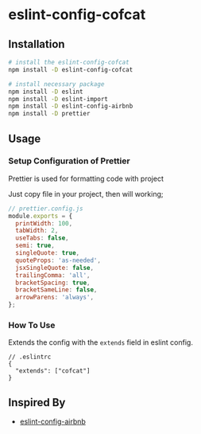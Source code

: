 # eslint-config-cofcat

## Installation

```bash
# install the eslint-config-cofcat
npm install -D eslint-config-cofcat
```

```bash
# install necessary package
npm install -D eslint
npm install -D eslint-import
npm install -D eslint-config-airbnb
npm install -D prettier
```

## Usage

### Setup Configuration of Prettier

Prettier is used for formatting code with project

Just copy file in your project, then will working;

```javascript
// prettier.config.js
module.exports = {
  printWidth: 100,
  tabWidth: 2,
  useTabs: false,
  semi: true,
  singleQuote: true,
  quoteProps: 'as-needed',
  jsxSingleQuote: false,
  trailingComma: 'all',
  bracketSpacing: true,
  bracketSameLine: false,
  arrowParens: 'always',
};
```

### How To Use

Extends the config with the `extends` field in eslint config.

```jsonc
// .eslintrc
{
  "extends": ["cofcat"]
}
```

## Inspired By

- [eslint-config-airbnb](https://github.com/airbnb/javascript)
